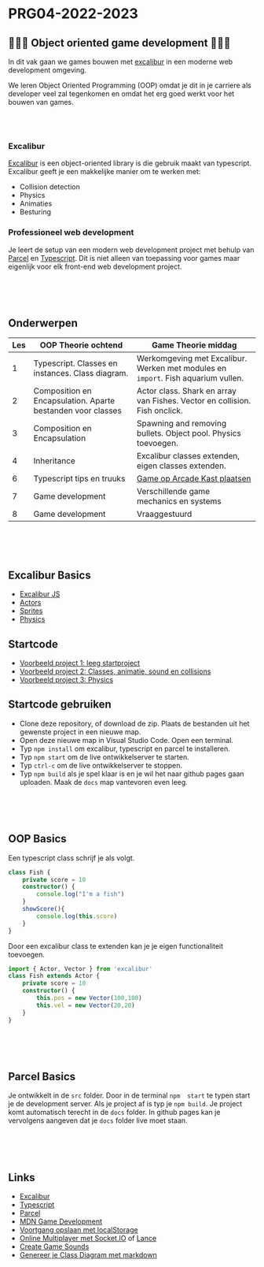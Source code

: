 # PRG04-2022-2023

## 👾👾👾 Object oriented game development 👾👾👾

In dit vak gaan we games bouwen met [excalibur](https://excaliburjs.com) in een moderne web development omgeving.

We leren Object Oriented Programming (OOP) omdat je dit in je carriere als developer veel zal tegenkomen en omdat het erg goed werkt voor het bouwen van games.

<br>
<Br>

### Excalibur

[Excalibur](https://excaliburjs.com) is een object-oriented library is die gebruik maakt van typescript. Excalibur geeft je een makkelijke manier om te werken met:

- Collision detection
- Physics
- Animaties
- Besturing

### Professioneel web development

Je leert de setup van een modern web development project met behulp van [Parcel](https://parceljs.org) en [Typescript](https://www.typescriptlang.org). Dit is niet alleen van toepassing voor games maar eigenlijk voor elk front-end web development project.

<br>
<br>
<br>

## Onderwerpen

| Les | OOP Theorie ochtend | Game Theorie middag | 
|------|---------|----------|
| 1 | Typescript. Classes en instances. Class diagram. | Werkomgeving met Excalibur. Werken met modules en `import`. Fish aquarium vullen. | 
| 2 | Composition en Encapsulation. Aparte bestanden voor classes | Actor class. Shark en array van Fishes. Vector en collision. Fish onclick. | 
| 3 | Composition en Encapsulation | Spawning and removing bullets. Object pool. Physics toevoegen. |
| 4 | Inheritance | Excalibur classes extenden, eigen classes extenden. |
| 6 | Typescript tips en truuks | [Game op Arcade Kast plaatsen](https://github.com/HR-CMGT/PRG04-2021-2022-controller) | 
| 7 | Game development | Verschillende game mechanics en systems |
| 8 | Game development | Vraaggestuurd | 



<br>
<br>
<br>

## Excalibur Basics

- [Excalibur JS](https://excaliburjs.com)
- [Actors](https://excaliburjs.com/docs/actors)
- [Sprites](https://excaliburjs.com/docs/sprites)
- [Physics](https://excaliburjs.com/docs/physics)

## Startcode

- [Voorbeeld project 1: leeg startproject](./startcode/)
- [Voorbeeld project 2: Classes, animatie, sound en collisions](./startcode-classes/)
- [Voorbeeld project 3: Physics](./startcode-physics/)

## Startcode gebruiken

- Clone deze repository, of download de zip. Plaats de bestanden uit het gewenste project in een nieuwe map.
- Open deze nieuwe map in Visual Studio Code. Open een terminal.
- Typ `npm install` om excalibur, typescript en parcel te installeren.
- Typ `npm start` om de live ontwikkelserver te starten.
- Typ `ctrl-c` om de live ontwikkelserver te stoppen.
- Typ `npm build` als je spel klaar is en je wil het naar github pages gaan uploaden. Maak de `docs` map vantevoren even leeg.

<br>
<br>
<br>

## OOP Basics

Een typescript class schrijf je als volgt.

```typescript
class Fish {
    private score = 10
    constructor() {
        console.log("I'm a fish")
    }
    showScore(){
        console.log(this.score)
    }
}
```

Door een excalibur class te extenden kan je je eigen functionaliteit toevoegen.

```typescript
import { Actor, Vector } from 'excalibur'
class Fish extends Actor {
    private score = 10
    constructor() {
        this.pos = new Vector(100,100)
        this.vel = new Vector(20,20)
    }
}
```

<br>
<br>
<br>

## Parcel Basics

Je ontwikkelt in de `src` folder. Door in de terminal `npm  start` te typen start je de development server. Als je project af is typ je `npm build`. Je project komt automatisch terecht in de `docs` folder. In github pages kan je vervolgens aangeven dat je `docs` folder live moet staan.

<br>
<br>
<br>

## Links

- [Excalibur](https://excaliburjs.com)
- [Typescript](https://www.typescriptlang.org)
- [Parcel](https://parceljs.org)
- [MDN Game Development](https://developer.mozilla.org/en-US/docs/Games)
- [Voortgang opslaan met localStorage](https://developer.mozilla.org/en-US/docs/Web/API/Window/localStorage)
- [Online Multiplayer met Socket.IO](https://socket.io) of [Lance](https://lance-gg.github.io)
- [Create Game Sounds](https://sfxr.me)
- [Genereer je Class Diagram met markdown](https://mermaid-js.github.io/mermaid-live-editor/edit#pako:eNp9ks1uwyAMgF8F-bStzQtEO037uewwqVcuTvBatPAjA1Kjru--pBSUZto4IPRhPhvDCXqnCFroBwzhWeOe0UgrrZjGGxoSD00jnlLXDbSCrzocSuTOs44kHr8rX9OiyDuXbFl1ymQeG5tMRyxC75gW-EMftfDTtGDJK4x0d79Ayll6d6i03Rd-vk2Yi6gZm5LPE6kCf5k3fnD-D-F81_91za1udT53qBpKA45rMFagKER2Y_XBFgyxQa2mR7yIJMQDGZLQTkuF_CVB2jkuV_KidHQM7ScOgbaAKbrdaHtoIycqQdePcI06_wCsKKak)